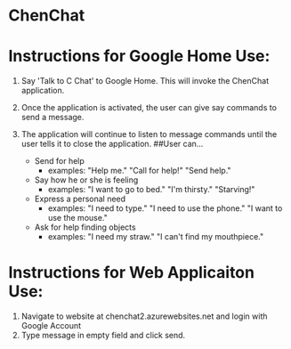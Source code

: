 # ChenChat

# Instructions for Google Home Use:
1. Say 'Talk to C Chat' to Google Home.  This will invoke the ChenChat application.

2. Once the application is activated, the user can give say commands to send a message.
3. The application will continue to listen to message commands until the user tells it to close the application.
##User can...
	- Send for help
	  * examples: "Help me." "Call for help!" "Send help."
	- Say how he or she is feeling
	  * examples: "I want to go to bed." "I'm thirsty." "Starving!"
	- Express a personal need
	  * examples: "I need to type." "I need to use the phone." "I want to use the mouse."
	- Ask for help finding objects
	  * examples: "I need my straw." "I can't find my mouthpiece."




# Instructions for Web Applicaiton Use:
1. Navigate to website at chenchat2.azurewebsites.net and login with Google Account
2. Type message in empty field and click send.



